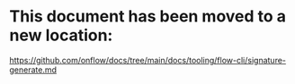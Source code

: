 # This document has been moved to a new location:

https://github.com/onflow/docs/tree/main/docs/tooling/flow-cli/signature-generate.md
